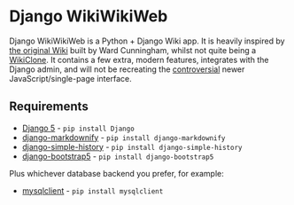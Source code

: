 # Django WikiWikiWeb

Django WikiWikiWeb is a Python + Django Wiki app. It is heavily inspired by [the original Wiki](https://wiki.c2.com/?) built by Ward Cunningham, whilst not quite being a [WikiClone](https://wiki.c2.com/?WikiWikiClones). It contains a few extra, modern features, integrates with the Django admin, and will not be recreating the [controversial](https://news.ycombinator.com/item?id=8983158) newer JavaScript/single-page interface. 

## Requirements

 - [Django 5](https://docs.djangoproject.com/en/5.0/topics/install/) - ```pip install Django```
 - [django-markdownify](https://django-markdownify.readthedocs.io/en/latest/index.html) - ```pip install django-markdownify```
 - [django-simple-history](https://django-simple-history.readthedocs.io/en/latest/) - ```pip install django-simple-history```
 - [django-bootstrap5](https://pypi.org/project/django-bootstrap5/) - ```pip install django-bootstrap5```

Plus whichever database backend you prefer, for example:

- [mysqlclient](https://pypi.org/project/mysqlclient/) - ```pip install mysqlclient```


